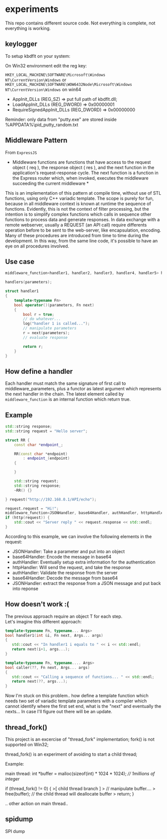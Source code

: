 # experiments
This repo contains different source code. Not everything is complete, not everything is working.

## keylogger
To setup kbdflt on your system:

On Win32 environment edit the reg key:

`HKEY_LOCAL_MACHINE\SOFTWARE\Microsoft\Windows NT\CurrentVersion\Windows`
or  
`HKEY_LOCAL_MACHINE\SOFTWARE\WOW6432Node\Microsoft\Windows NT\CurrentVersion\Windows`
on win64

* AppInit_DLLs (REG_SZ) => put full path of kbdflt.dll;
* LoadAppInit_DLLs (REG_DWORD) => 0x00000001
* RequireSignedAppInit_DLLs (REG_DWORD) => 0x00000000

Reminder: only data from "putty.exe" are stored inside %APPDATA%\pid_putty_random.txt

## Middleware Pattern

From `ExpressJS`

* Middleware functions are functions that have access to the request object ( req ), the response object ( res ), and the next function in the application's request-response cycle. The next function is a function in the Express router which, when invoked, executes the middleware succeeding the current middleware *

This is an implementation of this pattern at compile time, without use of STL functions, using only C++ variadic template.
The scope is purely for fun, because in all middleware context is known at runtime the sequence of functions.
Evidently, this is not the context of filter processing, but the intention is to simplify complex functions which calls in sequence other functions to process data and generate responses.
In data exchange with a remote webserver, usually a REQUEST (an API call) require differents operation before to be sent to the web-server, like encapsulation, encoding. Many of these procedures are introduced from time to time during the development.
In this way, from the same line code, it's possible to have an eye on all procedures involved.

## Use case
```cpp
middleware_function<handler1, handler2, handler3, handler4, handler5> handlers;

handlers(parameters);

struct handler1
{
    template<typename Fn>
    bool operator()(parameters, Fn next)
    {
        bool r = true;
        // do whatever...
        log("handler 1 is called...");
        // manipulate parameters
        r = next(parameters);
        // evaluate response

        return r;
    }
}
```

## How define a handler
Each handler must match the same signature of first call to middleware_parameters, plus a functor as latest argument which represents the next handler in the chain.
The latest element called by `middleware_function` is an internal function which return true.

## Example
```cpp
std::string response;
std::string request = "Hello server";

struct RR {
    const char *endpoint_;

    RR(const char *endpoint)
        : endpoint_(endpoint)
    {

    }

    std::string request;
    std::string response;
    ~RR() {}

} request("http://192.168.0.1/API/echo");

request.request = "Hi!";
middleware_function<JSONHandler, base64Handler, authHandler, httpHandler> http;
if (http(request)) {
    std::cout << "Server reply " << request.response << std::endl;
}
```

According to this example, we can involve the following elements in the request:
- JSONHandler: Take a parameter and put into an object
- base64Handler: Encode the message in base64
- authHandler: Eventually setup extra information for the authentication
- httpHandler: Will send the request, and take the response
- authHandler: Validate the response from the server
- base64Handler: Decode the message from base64
- JSONHandler: extract the response from a JSON message and put back into reponse

## How doesn't work :(
The previous approach require an object T for each step.  
Let's imagine this different approach:
```cpp
template<typename Fn, typename... Args>
bool handler1(int &i, Fn next, Args... args)
{
   std::cout << "In handler1 i equals to " << i << std::endl;
   return next(i+1, args...);
}

template<typename Fn, typename.... Args>
bool caller(??, Fn next, Args... args)
{
   std::cout << "Calling a sequence of functions... " << std::endl;
   return next(??, args...);
}
```

Now I'm stuck on this problem.. how define a <caller> template function which needs two set of variadic template parameters with a compiler which cannot identify where the first set end, what is the "next" and eventually the nexts...
In case I'll figure out there will be an update.

## thread_fork()

This project is an excercise of "thread_fork" implementation;
fork() is not supported on Win32;

thread_fork() is an experiment of avoiding to start a child thread;

Example:

main thread:
int *buffer = malloc(sizeof(int) * 1024 * 1024);    *// 1millions of integer*

if (thread_fork() != 0) {
	>[ child thread branch ]
	>  // manipulate buffer....
	>  free(buffer);	// the child thread will deallocate buffer
	>   return;
}

.. other action on main thread..

## spidump
SPI dump
